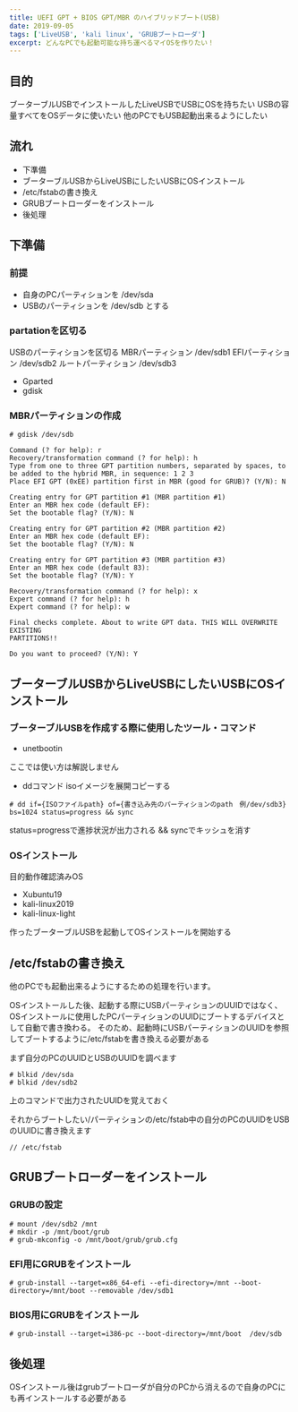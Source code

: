 ```yaml
---
title: UEFI GPT + BIOS GPT/MBR のハイブリッドブート(USB)
date: 2019-09-05
tags: ['LiveUSB', 'kali linux', 'GRUBブートローダ']
excerpt: どんなPCでも起動可能な持ち運べるマイOSを作りたい！
---
```


## 目的
ブーターブルUSBでインストールしたLiveUSBでUSBにOSを持ちたい
USBの容量すべてをOSデータに使いたい
他のPCでもUSB起動出来るようにしたい


## 流れ
- 下準備
- ブーターブルUSBからLiveUSBにしたいUSBにOSインストール
- /etc/fstabの書き換え
- GRUBブートローダーをインストール
- 後処理


## 下準備
### 前提


- 自身のPCパーティションを /dev/sda
- USBのパーティションを /dev/sdb
とする


### partationを区切る
USBのパーティションを区切る
MBRパーティション /dev/sdb1
EFIパーティション /dev/sdb2
ルートパーティション /dev/sdb3


- Gparted
- gdisk


### MBRパーティションの作成
```
# gdisk /dev/sdb

Command (? for help): r
Recovery/transformation command (? for help): h
Type from one to three GPT partition numbers, separated by spaces, to be added to the hybrid MBR, in sequence: 1 2 3
Place EFI GPT (0xEE) partition first in MBR (good for GRUB)? (Y/N): N

Creating entry for GPT partition #1 (MBR partition #1)
Enter an MBR hex code (default EF):
Set the bootable flag? (Y/N): N

Creating entry for GPT partition #2 (MBR partition #2)
Enter an MBR hex code (default EF):
Set the bootable flag? (Y/N): N

Creating entry for GPT partition #3 (MBR partition #3)
Enter an MBR hex code (default 83):
Set the bootable flag? (Y/N): Y

Recovery/transformation command (? for help): x
Expert command (? for help): h
Expert command (? for help): w

Final checks complete. About to write GPT data. THIS WILL OVERWRITE EXISTING
PARTITIONS!!

Do you want to proceed? (Y/N): Y
```


## ブーターブルUSBからLiveUSBにしたいUSBにOSインストール
### ブーターブルUSBを作成する際に使用したツール・コマンド
- unetbootin


ここでは使い方は解説しません


- ddコマンド
    isoイメージを展開コピーする
```
# dd if={ISOファイルpath} of={書き込み先のパーティションのpath　例/dev/sdb3} bs=1024 status=progress && sync
```
status=progressで進捗状況が出力される
&& syncでキッシュを消す


### OSインストール
目的動作確認済みOS
- Xubuntu19
- kali-linux2019
- kali-linux-light


作ったブーターブルUSBを起動してOSインストールを開始する


## /etc/fstabの書き換え
他のPCでも起動出来るようにするための処理を行います。


OSインストールした後、起動する際にUSBパーティションのUUIDではなく、OSインストールに使用したPCパーティションのUUIDにブートするデバイスとして自動で書き換わる。
そのため、起動時にUSBパーティションのUUIDを参照してブートするように/etc/fstabを書き換える必要がある


まず自分のPCのUUIDとUSBのUUIDを調べます
```
# blkid /dev/sda
# blkid /dev/sdb2
```
上のコマンドで出力されたUUIDを覚えておく

それからブートしたい/パーティションの/etc/fstab中の自分のPCのUUIDをUSBのUUIDに書き換えます
```
// /etc/fstab
```


## GRUBブートローダーをインストール
### GRUBの設定
```
# mount /dev/sdb2 /mnt
# mkdir -p /mnt/boot/grub
# grub-mkconfig -o /mnt/boot/grub/grub.cfg
```
### EFI用にGRUBをインストール
```
# grub-install --target=x86_64-efi --efi-directory=/mnt --boot-directory=/mnt/boot --removable /dev/sdb1
```


### BIOS用にGRUBをインストール
```
# grub-install --target=i386-pc --boot-directory=/mnt/boot  /dev/sdb
```


## 後処理
OSインストール後はgrubブートローダが自分のPCから消えるので自身のPCにも再インストールする必要がある
